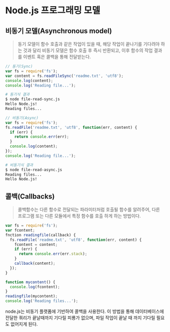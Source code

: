 # Node.js 프로그래밍 모델

## 비동기 모델(Asynchronous model)
> 동기 모델이 함수 호출과 같은 작업이 있을 때, 해당 작업이 끝나기를 기다려야 하는 것과 달리 비동기 모델은 함수 호출 후 즉시 반환되고, 이후 함수의 작업 결과를 이벤트 혹은 콜백을 통해 전달받는다.

```js
// 동기(Sync)
var fs = require('fs');
var content = fs.readFileSync('readme.txt', 'utf8');
console.log(content);
console.log('Reading file...');
```

```sh
# 동기식 결과
$ node file-read-sync.js
Hello Node.js!
Reading files...
```

```js
// 비동기(Async)
var fs = require('fs');
fs.readFile('readme.txt', 'utf8', function(err, content) {
  if (err) {
    return console.err(err);
  }
  console.log(content);
});
console.log('Reading file...');
```

```sh
# 비동기식 결과
$ node file-read-async.js
Reading files...
Hello Node.js!
```

## 콜백(Callbacks)
> 콜백함수는 다른 함수로 전달되는 파라미터처럼 호출될 함수를 알려주어, 다른 프로그램 또는 다른 모듈에서 특정 함수를 호출 하게 하는 방법이다.

```js
var fs = require('fs');
var fcontent;
fnction readingfile(callback) {
  fs.readFile('readme.txt', 'utf8', function(err, content) {
    fcontent = content;
    if (err) {
      return console.err(err.stack);
    }
    callback(content);
  });
}

function mycontent() {
  console.log(fcontent);
}
readingfile(mycontent);
console.log('Reading files...');
```

node.js는 비동기 플랫폼에 기반하여 콜백을 사용한다. 이 방법을 통해 데이터베이스에 전달한 쿼리가 끝날때까지 기다릴 피룡가 없으며, 파일 작업이 끝날 때 까지 기다릴 필요도 없어지게 된다.